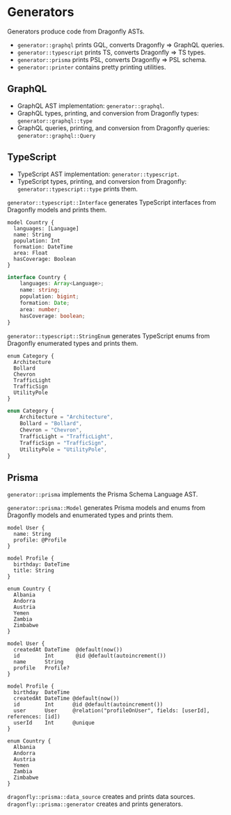 # Generators

Generators produce code from Dragonfly ASTs.

* `generator::graphql` prints GQL, converts Dragonfly => GraphQL queries.
* `generator::typescript` prints TS, converts Dragonfly => TS types.
* `generator::prisma` prints PSL, converts Dragonfly => PSL schema.
* `generator::printer` contains pretty printing utilities.

## GraphQL

* GraphQL AST implementation: `generator::graphql`.
* GraphQL types, printing, and conversion from Dragonfly types: `generator::graphql::type` 
* GraphQL queries, printing, and conversion from Dragonfly queries: `generator::graphql::Query`

## TypeScript

* TypeScript AST implementation: `generator::typescript`.
* TypeScript types, printing, and conversion from Dragonfly: `generator::typescript::type`
prints them.

`generator::typescript::Interface` generates TypeScript interfaces from Dragonfly models and prints them.

```dfly
model Country {
  languages: [Language]
  name: String
  population: Int
  formation: DateTime
  area: Float
  hasCoverage: Boolean
}
```

```typescript
interface Country {
    languages: Array<Language>;
    name: string;
    population: bigint;
    formation: Date;
    area: number;
    hasCoverage: boolean;
}
```

`generator::typescript::StringEnum` generates TypeScript enums from Dragonfly enumerated types and prints them.

```dfly
enum Category {
  Architecture
  Bollard
  Chevron
  TrafficLight
  TrafficSign
  UtilityPole
}
```

```typescript
enum Category {
    Architecture = "Architecture",
    Bollard = "Bollard",
    Chevron = "Chevron",
    TrafficLight = "TrafficLight",
    TrafficSign = "TrafficSign",
    UtilityPole = "UtilityPole",
}
```

## Prisma

`generator::prisma` implements the Prisma Schema Language AST.

`generator::prisma::Model` generates Prisma models and enums from Dragonfly models and enumerated types and prints them.

```dfly
model User {
  name: String
  profile: @Profile
}

model Profile {
  birthday: DateTime
  title: String
}

enum Country {
  Albania
  Andorra
  Austria
  Yemen
  Zambia
  Zimbabwe
}
```

```prisma
model User {
  createdAt DateTime  @default(now())
  id        Int       @id @default(autoincrement())
  name      String
  profile   Profile?
}

model Profile {
  birthday  DateTime
  createdAt DateTime @default(now())
  id        Int      @id @default(autoincrement())
  user      User     @relation("profileOnUser", fields: [userId], references: [id])
  userId    Int      @unique
}

enum Country {
  Albania
  Andorra
  Austria
  Yemen
  Zambia
  Zimbabwe
}
```

`dragonfly::prisma::data_source` creates and prints data sources.
`dragonfly::prisma::generator` creates and prints generators.